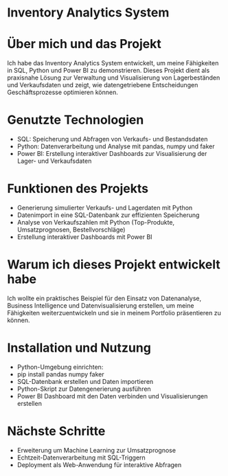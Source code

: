 # Inventory Analytics System

# Über mich und das Projekt
Ich habe das Inventory Analytics System entwickelt, um meine Fähigkeiten in SQL, Python und Power BI zu demonstrieren. Dieses Projekt dient als praxisnahe Lösung zur Verwaltung und Visualisierung von Lagerbeständen und Verkaufsdaten und zeigt, wie datengetriebene Entscheidungen Geschäftsprozesse optimieren können.

# Genutzte Technologien
- SQL: Speicherung und Abfragen von Verkaufs- und Bestandsdaten
- Python: Datenverarbeitung und Analyse mit pandas, numpy und faker
- Power BI: Erstellung interaktiver Dashboards zur Visualisierung der Lager- und Verkaufsdaten

# Funktionen des Projekts
- Generierung simulierter Verkaufs- und Lagerdaten mit Python
- Datenimport in eine SQL-Datenbank zur effizienten Speicherung
- Analyse von Verkaufszahlen mit Python (Top-Produkte, Umsatzprognosen, Bestellvorschläge)
- Erstellung interaktiver Dashboards mit Power BI

# Warum ich dieses Projekt entwickelt habe

Ich wollte ein praktisches Beispiel für den Einsatz von Datenanalyse, Business Intelligence und Datenvisualisierung erstellen, um meine Fähigkeiten weiterzuentwickeln und sie in meinem Portfolio präsentieren zu können.

# Installation und Nutzung
- Python-Umgebung einrichten:
- pip install pandas numpy faker
- SQL-Datenbank erstellen und Daten importieren
- Python-Skript zur Datengenerierung ausführen
- Power BI Dashboard mit den Daten verbinden und Visualisierungen erstellen

# Nächste Schritte
- Erweiterung um Machine Learning zur Umsatzprognose
- Echtzeit-Datenverarbeitung mit SQL-Triggern
- Deployment als Web-Anwendung für interaktive Abfragen
